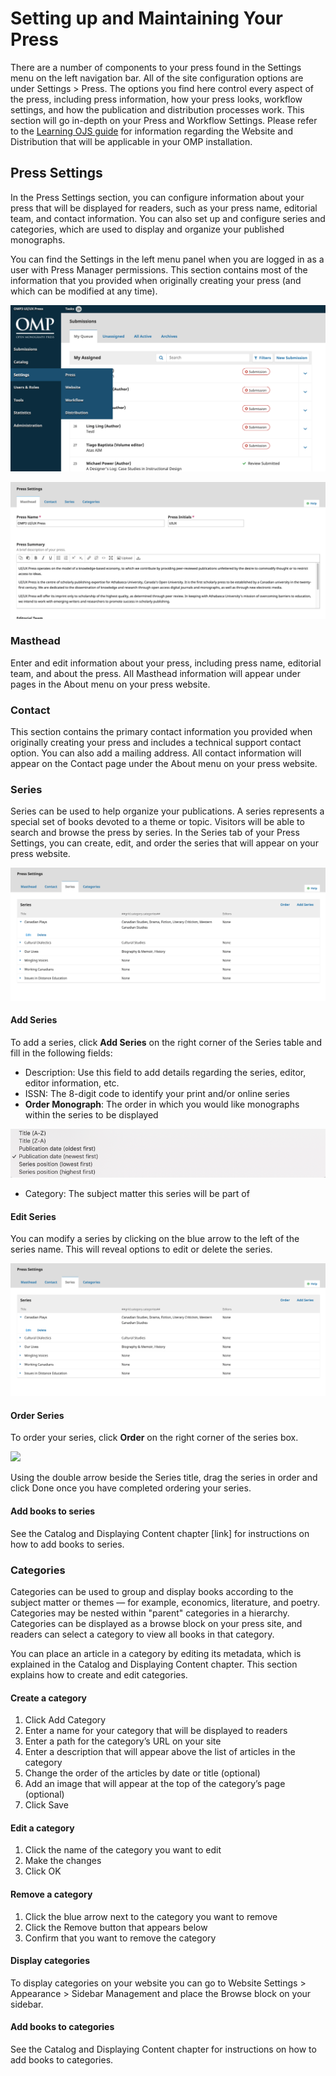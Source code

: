 # Setting up and Maintaining Your Press
There are a number of components to your press found in the Settings menu on the left navigation bar. All of the site configuration options are under Settings > Press. The options you find here control every aspect of the press, including press information, how your press looks, workflow settings, and how the publication and distribution processes work. This section will go in-depth on your Press and Workflow Settings. Please refer to the [Learning OJS guide](https://docs.pkp.sfu.ca/learning-ojs/en/) for information regarding the Website and Distribution that will be applicable in your OMP installation.

## Press Settings
In the Press Settings section, you can configure information about your press that will be displayed for readers, such as your press name, editorial team, and contact information. You can also set up and configure series and categories, which are used to display and organize your published monographs.

You can find the Settings in the left menu panel when you are logged in as a user with Press Manager permissions. This section contains most of the information that you provided when originally creating your press (and which can be modified at any time). 

![](./assets/learning_omp-press_setup.png)

![](./assets/learning_omp-press_setup_2.png)

### Masthead
Enter and edit information about your press, including press name, editorial team, and about the press. All Masthead information will appear under pages in the About menu on your press website.

### Contact 
This section contains the primary contact information you provided when originally creating your press and includes a technical support contact option. You can also add a mailing address. All contact information will appear on the Contact page under the About menu on your press website.
### Series
Series can be used to help organize your publications. A series represents a special set of books devoted to a theme or topic. Visitors will be able to search and browse the press by series. In the Series tab of your Press Settings, you can create, edit, and order the series that will appear on your press website.

![](./assets/learning_omp-press_setup-series.png)

#### Add Series
To add a series, click **Add Series**  on the right corner of the Series table and fill in the following fields:

* Description: Use this field to add details regarding the series, editor, editor information, etc.
* ISSN: The 8-digit code to identify your print and/or online series 
* __Order Monograph__: The order in which you would like monographs within the series to be displayed

![](./assets/learning_omp-press_setup-mono_order.png)

* Category: The subject matter this series will be part of

#### Edit Series
You can modify a series by clicking on the blue arrow to the left of the series name. This will reveal options to edit or delete the series.

![](./assets/learning_omp-press_setup-series.png)

#### Order Series

To order your series, click **Order** on the right corner of the series box. 

![](.learning_omp-press_setup-order_series.png)

Using the double arrow beside the Series title, drag the series in order and click Done once you have completed ordering your series. 

#### Add books to series
See the Catalog and Displaying Content chapter [link] for instructions on how to add books to series.

### Categories
Categories can be used to group and display books according to the subject matter or themes — for example, economics, literature, and poetry. Categories may be nested within "parent" categories in a hierarchy. Categories can be displayed as a browse block on your press site, and readers can select a category to view all books in that category.  

You can place an article in a category by editing its metadata, which is explained in the Catalog and Displaying Content chapter. This section explains how to create and edit categories.

#### Create a category
1. Click Add Category
2. Enter a name for your category that will be displayed to readers
3. Enter a path for the category’s URL on your site
4. Enter a description that will appear above the list of articles in the category
5. Change the order of the articles by date or title (optional)
6. Add an image that will appear at the top of the category’s page (optional)
7. Click Save

#### Edit a category
1. Click the name of the category you want to edit
2. Make the changes
3. Click OK

#### Remove a category
1. Click the blue arrow next to the category you want to remove
2. Click the Remove button that appears below
3. Confirm that you want to remove the category

#### Display categories
To display categories on your website you can go to Website Settings > Appearance > Sidebar Management and place the Browse block on your sidebar.

#### Add books to categories
See the Catalog and Displaying Content chapter for instructions on how to add books to categories.


